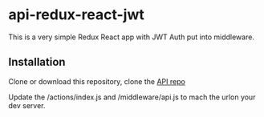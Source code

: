 # api-redux-react-jwt

This is a very simple Redux React app with JWT Auth put into middleware.

## Installation
Clone or download this repository, clone the [API repo](https://github.com/sugarfixx/api)

Update the /actions/index.js and /middleware/api.js to mach the urlon your dev server.
